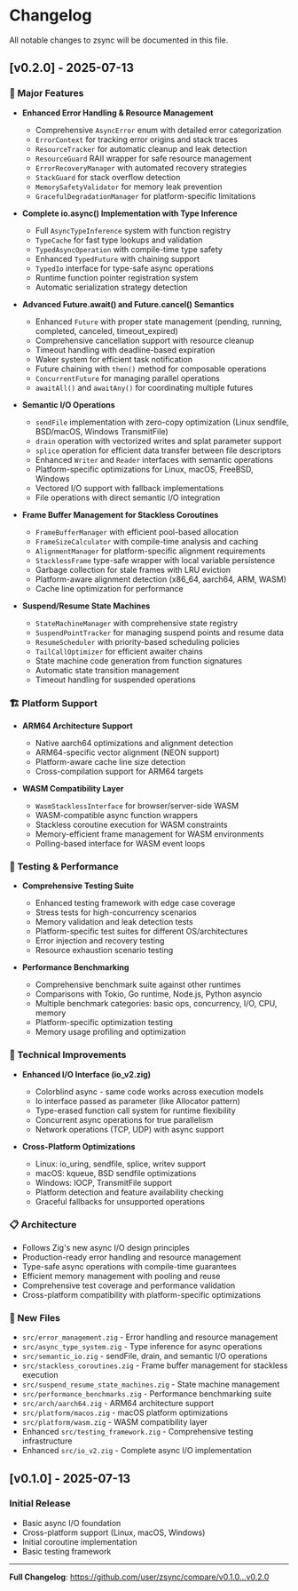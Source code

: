 # Changelog

All notable changes to zsync will be documented in this file.

## [v0.2.0] - 2025-07-13

### 🚀 Major Features

- **Enhanced Error Handling & Resource Management**
  - Comprehensive `AsyncError` enum with detailed error categorization
  - `ErrorContext` for tracking error origins and stack traces
  - `ResourceTracker` for automatic cleanup and leak detection
  - `ResourceGuard` RAII wrapper for safe resource management
  - `ErrorRecoveryManager` with automated recovery strategies
  - `StackGuard` for stack overflow detection
  - `MemorySafetyValidator` for memory leak prevention
  - `GracefulDegradationManager` for platform-specific limitations

- **Complete io.async() Implementation with Type Inference**
  - Full `AsyncTypeInference` system with function registry
  - `TypeCache` for fast type lookups and validation
  - `TypedAsyncOperation` with compile-time type safety
  - Enhanced `TypedFuture` with chaining support
  - `TypedIo` interface for type-safe async operations
  - Runtime function pointer registration system
  - Automatic serialization strategy detection

- **Advanced Future.await() and Future.cancel() Semantics**
  - Enhanced `Future` with proper state management (pending, running, completed, canceled, timeout_expired)
  - Comprehensive cancellation support with resource cleanup
  - Timeout handling with deadline-based expiration
  - Waker system for efficient task notification
  - Future chaining with `then()` method for composable operations
  - `ConcurrentFuture` for managing parallel operations
  - `awaitAll()` and `awaitAny()` for coordinating multiple futures

- **Semantic I/O Operations**
  - `sendFile` implementation with zero-copy optimization (Linux sendfile, BSD/macOS, Windows TransmitFile)
  - `drain` operation with vectorized writes and splat parameter support
  - `splice` operation for efficient data transfer between file descriptors
  - Enhanced `Writer` and `Reader` interfaces with semantic operations
  - Platform-specific optimizations for Linux, macOS, FreeBSD, Windows
  - Vectored I/O support with fallback implementations
  - File operations with direct semantic I/O integration

- **Frame Buffer Management for Stackless Coroutines**
  - `FrameBufferManager` with efficient pool-based allocation
  - `FrameSizeCalculator` with compile-time analysis and caching
  - `AlignmentManager` for platform-specific alignment requirements
  - `StacklessFrame` type-safe wrapper with local variable persistence
  - Garbage collection for stale frames with LRU eviction
  - Platform-aware alignment detection (x86_64, aarch64, ARM, WASM)
  - Cache line optimization for performance

- **Suspend/Resume State Machines**
  - `StateMachineManager` with comprehensive state registry
  - `SuspendPointTracker` for managing suspend points and resume data
  - `ResumeScheduler` with priority-based scheduling policies
  - `TailCallOptimizer` for efficient awaiter chains
  - State machine code generation from function signatures
  - Automatic state transition management
  - Timeout handling for suspended operations

### 🏗️ Platform Support

- **ARM64 Architecture Support**
  - Native aarch64 optimizations and alignment detection
  - ARM64-specific vector alignment (NEON support)
  - Platform-aware cache line size detection
  - Cross-compilation support for ARM64 targets

- **WASM Compatibility Layer**
  - `WasmStacklessInterface` for browser/server-side WASM
  - WASM-compatible async function wrappers
  - Stackless coroutine execution for WASM constraints
  - Memory-efficient frame management for WASM environments
  - Polling-based interface for WASM event loops

### 🧪 Testing & Performance

- **Comprehensive Testing Suite**
  - Enhanced testing framework with edge case coverage
  - Stress tests for high-concurrency scenarios
  - Memory validation and leak detection tests
  - Platform-specific test suites for different OS/architectures
  - Error injection and recovery testing
  - Resource exhaustion scenario testing

- **Performance Benchmarking**
  - Comprehensive benchmark suite against other runtimes
  - Comparisons with Tokio, Go runtime, Node.js, Python asyncio
  - Multiple benchmark categories: basic ops, concurrency, I/O, CPU, memory
  - Platform-specific optimization testing
  - Memory usage profiling and optimization

### 🔧 Technical Improvements

- **Enhanced I/O Interface (io_v2.zig)**
  - Colorblind async - same code works across execution models
  - Io interface passed as parameter (like Allocator pattern)
  - Type-erased function call system for runtime flexibility
  - Concurrent async operations for true parallelism
  - Network operations (TCP, UDP) with async support

- **Cross-Platform Optimizations**
  - Linux: io_uring, sendfile, splice, writev support
  - macOS: kqueue, BSD sendfile optimizations
  - Windows: IOCP, TransmitFile support
  - Platform detection and feature availability checking
  - Graceful fallbacks for unsupported operations

### 📋 Architecture

- Follows Zig's new async I/O design principles
- Production-ready error handling and resource management
- Type-safe async operations with compile-time guarantees
- Efficient memory management with pooling and reuse
- Comprehensive test coverage and performance validation
- Cross-platform compatibility with platform-specific optimizations

### 📁 New Files

- `src/error_management.zig` - Error handling and resource management
- `src/async_type_system.zig` - Type inference for async operations
- `src/semantic_io.zig` - sendFile, drain, and semantic I/O operations
- `src/stackless_coroutines.zig` - Frame buffer management for stackless execution
- `src/suspend_resume_state_machines.zig` - State machine management
- `src/performance_benchmarks.zig` - Performance benchmarking suite
- `src/arch/aarch64.zig` - ARM64 architecture support
- `src/platform/macos.zig` - macOS platform optimizations
- `src/platform/wasm.zig` - WASM compatibility layer
- Enhanced `src/testing_framework.zig` - Comprehensive testing infrastructure
- Enhanced `src/io_v2.zig` - Complete async I/O implementation

## [v0.1.0] - 2025-07-13

### Initial Release
- Basic async I/O foundation
- Cross-platform support (Linux, macOS, Windows)
- Initial coroutine implementation
- Basic testing framework

---

**Full Changelog**: https://github.com/user/zsync/compare/v0.1.0...v0.2.0